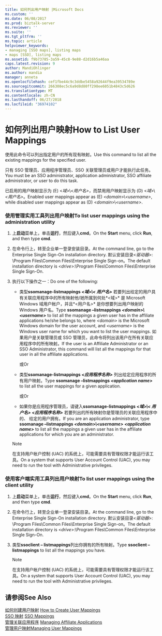 ```yaml
---
title: 如何列出用户映射 |Microsoft Docs
ms.custom: ''
ms.date: 06/08/2017
ms.prod: biztalk-server
ms.reviewer: ''
ms.suite: ''
ms.tgt_pltfrm: ''
ms.topic: article
helpviewer_keywords:
- managing [SSO maps], listing maps
- maps [SSO], listing maps
ms.assetid: f9b73785-3a59-45c8-9e88-d2d16b5a46aa
caps.latest.revision: 9
author: MandiOhlinger
ms.author: mandia
manager: anneta
ms.openlocfilehash: cef1fbe44c9c3ddbe5458a92644f9ea39534789e
ms.sourcegitcommit: 266308ec5c6a9d8d80ff298ee6051b4843c5d626
ms.translationtype: MT
ms.contentlocale: zh-CN
ms.lasthandoff: 06/27/2018
ms.locfileid: "36974102"
---
```

# <a name="how-to-list-user-mappings"></a><span data-ttu-id="cee55-102">如何列出用户映射</span><span class="sxs-lookup"><span data-stu-id="cee55-102">How to List User Mappings</span></span>
<span data-ttu-id="cee55-103">使用此命令可以列出指定用户的所有现有映射。</span><span class="sxs-lookup"><span data-stu-id="cee55-103">Use this command to list all the existing mappings for the specified user.</span></span>  
  
 <span data-ttu-id="cee55-104">只有 SSO 管理员、应用程序管理员、SSO 关联管理员或用户才能执行此任务。</span><span class="sxs-lookup"><span data-stu-id="cee55-104">You must be an SSO administrator, application administrator, SSO affiliate administrator, or user to do this task.</span></span>  
  
 <span data-ttu-id="cee55-105">已启用的用户映射显示为 (E) \<*域*\>\\*\<用户名\>*，而禁用用户映射显示为 (D) \<*域*\>\\*\<用户名\>*。</span><span class="sxs-lookup"><span data-stu-id="cee55-105">Enabled user mappings appear as (E) \<*domain*\>\\*\<username\>*, while disabled user mappings appear as (D) \<*domain*\>\\*\<username\>*.</span></span>  
  
### <a name="to-list-user-mappings-using-the-administration-utility"></a><span data-ttu-id="cee55-106">使用管理实用工具列出用户映射</span><span class="sxs-lookup"><span data-stu-id="cee55-106">To list user mappings using the administration utility</span></span>  
  
1. <span data-ttu-id="cee55-107">上**启动**菜单上，单击**运行**，然后键入**cmd**。</span><span class="sxs-lookup"><span data-stu-id="cee55-107">On the **Start** menu, click **Run**, and then type **cmd**.</span></span>  
  
2. <span data-ttu-id="cee55-108">在命令行上，转至企业单一登录安装目录。</span><span class="sxs-lookup"><span data-stu-id="cee55-108">At the command line, go to the Enterprise Single Sign-On installation directory.</span></span> <span data-ttu-id="cee55-109">默认安装目录\<*驱动器*\>: \Program Files\Common Files\Enterprise Single Sign-on。</span><span class="sxs-lookup"><span data-stu-id="cee55-109">The default installation directory is \<*drive*\>:\Program Files\Common Files\Enterprise Single Sign-On.</span></span>  
  
3. <span data-ttu-id="cee55-110">执行以下操作之一：</span><span class="sxs-lookup"><span data-stu-id="cee55-110">Do one of the following:</span></span>  
  
   - <span data-ttu-id="cee55-111">类型**ssomanage-listmappings *\<域\>\\< 用户名\>*** 若要列出给定的用户具有关联应用程序中的所有映射他/她所属到何处*\<域\>* 是 Microsoft Windows 域用户帐户，并且*\<用户名\>* 是你想要列出用户映射的 Windows 用户名。</span><span class="sxs-lookup"><span data-stu-id="cee55-111">Type **ssomanage –listmappings *\<domain\>\\<username\>*** to list all the mappings a given user has in the affiliate applications he/she belongs to, where *\<domain\>* is the Microsoft Windows domain for the user account, and *\<username\>* is the Windows user name for which you want to list the user mappings.</span></span> <span data-ttu-id="cee55-112">如果用户是关联管理员或 SSO 管理员，此命令将列出该用户在所有关联应用程序中的所有映射。</span><span class="sxs-lookup"><span data-stu-id="cee55-112">If the user is an Affiliate Administrator or an SSO Administrator, this command will list all the mappings for that user in all the affiliate applications.</span></span>  
  
      <span data-ttu-id="cee55-113">或</span><span class="sxs-lookup"><span data-stu-id="cee55-113">Or</span></span>  
  
   - <span data-ttu-id="cee55-114">类型**ssomanage-listmappings *\<应用程序名称\>*** 列出给定应用程序的所有用户映射。</span><span class="sxs-lookup"><span data-stu-id="cee55-114">Type **ssomanage –listmappings *\<application name\>*** to list all the user mappings for a given application.</span></span>  
  
      <span data-ttu-id="cee55-115">或</span><span class="sxs-lookup"><span data-stu-id="cee55-115">Or</span></span>  
  
   - <span data-ttu-id="cee55-116">如果你是应用程序管理员，请键入**ssomanage-listmappings *\<域\>\\< 用户名\>*  *\<应用程序名称\>*** 若要列出的所有映射你是管理员的关联应用程序中的、 给定的用户拥有。</span><span class="sxs-lookup"><span data-stu-id="cee55-116">If you are an application administrator, type **ssomanage –listmappings *\<domain\>\\<username\>* *\<application name\>*** to list all the mappings a given user has in the affiliate applications for which you are an administrator.</span></span>  
  
   > [!NOTE]
   >  <span data-ttu-id="cee55-117">在支持用户帐户控制 (UAC) 的系统上，可能需要具有管理权限才能运行该工具。</span><span class="sxs-lookup"><span data-stu-id="cee55-117">On a system that supports User Account Control (UAC), you may need to run the tool with Administrative privileges.</span></span>  
  
### <a name="to-list-user-mappings-using-the-client-utility"></a><span data-ttu-id="cee55-118">使用客户端实用工具列出用户映射</span><span class="sxs-lookup"><span data-stu-id="cee55-118">To list user mappings using the client utility</span></span>  
  
1.  <span data-ttu-id="cee55-119">上**启动**菜单上，单击**运行**，然后键入**cmd**。</span><span class="sxs-lookup"><span data-stu-id="cee55-119">On the **Start** menu, click **Run**, and then type **cmd**.</span></span>  
  
2.  <span data-ttu-id="cee55-120">在命令行上，转至企业单一登录安装目录。</span><span class="sxs-lookup"><span data-stu-id="cee55-120">At the command line, go to the Enterprise Single Sign-On installation directory.</span></span> <span data-ttu-id="cee55-121">默认安装目录\<*驱动器*\>: \Program Files\Common Files\Enterprise Single Sign-on。</span><span class="sxs-lookup"><span data-stu-id="cee55-121">The default installation directory is \<*drive*\>:\Program Files\Common Files\Enterprise Single Sign-On.</span></span>  
  
3.  <span data-ttu-id="cee55-122">类型**ssoclient – listmappings**列出你拥有的所有映射。</span><span class="sxs-lookup"><span data-stu-id="cee55-122">Type **ssoclient –listmappings** to list all the mappings you have.</span></span>  
  
    > [!NOTE]
    >  <span data-ttu-id="cee55-123">在支持用户帐户控制 (UAC) 的系统上，可能需要具有管理权限才能运行该工具。</span><span class="sxs-lookup"><span data-stu-id="cee55-123">On a system that supports User Account Control (UAC), you may need to run the tool with Administrative privileges.</span></span>  
  
## <a name="see-also"></a><span data-ttu-id="cee55-124">请参阅</span><span class="sxs-lookup"><span data-stu-id="cee55-124">See Also</span></span>  
 <span data-ttu-id="cee55-125">[如何创建用户映射](../core/how-to-create-user-mappings.md) </span><span class="sxs-lookup"><span data-stu-id="cee55-125">[How to Create User Mappings](../core/how-to-create-user-mappings.md) </span></span>  
 <span data-ttu-id="cee55-126">[SSO 映射](../core/sso-mappings.md) </span><span class="sxs-lookup"><span data-stu-id="cee55-126">[SSO Mappings](../core/sso-mappings.md) </span></span>  
 <span data-ttu-id="cee55-127">[管理关联应用程序](../core/managing-affiliate-applications.md) </span><span class="sxs-lookup"><span data-stu-id="cee55-127">[Managing Affiliate Applications](../core/managing-affiliate-applications.md) </span></span>  
 [<span data-ttu-id="cee55-128">管理用户映射</span><span class="sxs-lookup"><span data-stu-id="cee55-128">Managing User Mappings</span></span>](../core/managing-user-mappings.md)